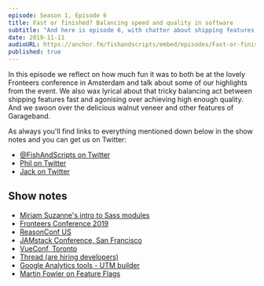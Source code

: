 ```yaml
---
episode: Season 1, Episode 6
title: Fast or finished? Balancing speed and quality in software
subtitle: "And here is episode 6, with chatter about shipping features, some conferences we enjoy, and wondering why Garageband is still partially made out of wood."
date: 2019-11-11
audioURL: https://anchor.fm/fishandscripts/embed/episodes/Fast-or-finished--Balancing-speed-and-quality-in-software-e8u58n
published: true
---
```


In this episode we reflect on how much fun it was to both be at the lovely Fronteers conference in Amsterdam and talk about some of our highlights from the event. We also wax lyrical about that tricky balancing act between shipping features fast and agonising over achieving high enough quality. And we swoon over the delicious walnut veneer and other features of Garageband.


As always you'll find links to everything mentioned down below in the show notes and you can get us on Twitter:

- [@FishAndScripts on Twitter](https://twitter.com/fishandscripts)
- [Phil on Twitter](https://twitter.com/philhawksworth)
- [Jack on Twitter](https://twitter.com/jack_franklin)


## Show notes

- [Miriam Suzanne's intro to Sass modules](https://css-tricks.com/introducing-sass-modules/)
- [Fronteers Conference 2019](https://fronteers.nl/congres/2019)
- [ReasonConf US](https://www.reason-conf.us/)
- [JAMstack Conference, San Francisco](https://2019.jamstackconf.com/sf)
- [VueConf, Toronto](https://vuetoronto.com/)
- [Thread (are hiring developers)](https://www.thread.com/jobs#open-positions)
- [Google Analytics tools - UTM builder](https://ga-dev-tools.appspot.com/campaign-url-builder/)
- [Martin Fowler on Feature Flags](https://martinfowler.com/articles/feature-toggles.html)
